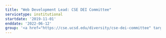 ```yaml
---
title: "Web Development Lead: CSE DEI Committee"
servicetype: institutional
startdate: '2019-11-01'
enddate: '2022-06-12'
group: '<a href="https://cse.ucsd.edu/diversity/cse-dei-committee" target="_blank">Computer Science & Engineering (CSE) Department DEI Committee</a>, <a href="https://ucsd.edu/" target="_blank">UC San Diego</a>'
---
```


